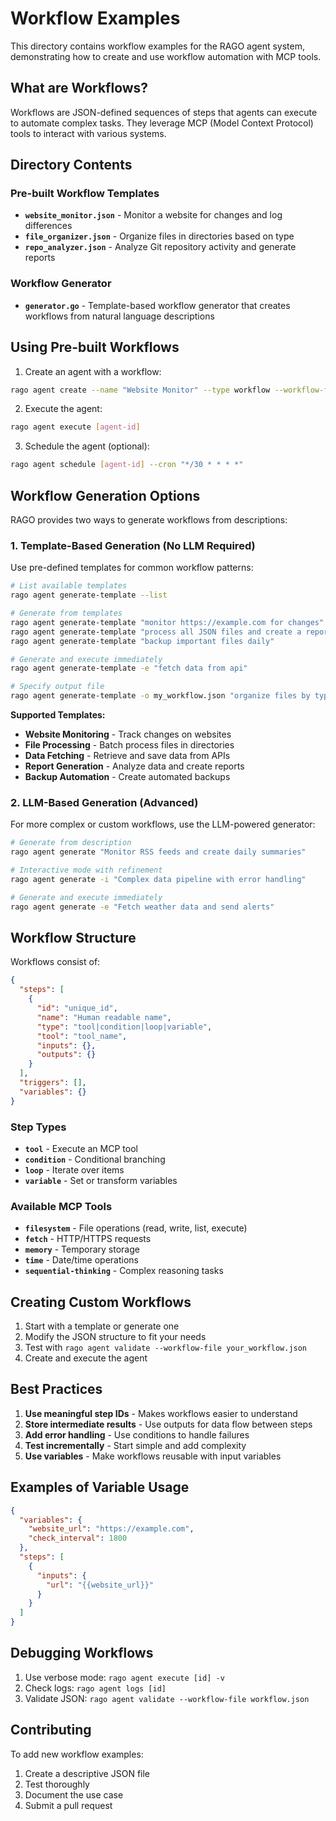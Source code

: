 # Workflow Examples

This directory contains workflow examples for the RAGO agent system, demonstrating how to create and use workflow automation with MCP tools.

## What are Workflows?

Workflows are JSON-defined sequences of steps that agents can execute to automate complex tasks. They leverage MCP (Model Context Protocol) tools to interact with various systems.

## Directory Contents

### Pre-built Workflow Templates

- **`website_monitor.json`** - Monitor a website for changes and log differences
- **`file_organizer.json`** - Organize files in directories based on type
- **`repo_analyzer.json`** - Analyze Git repository activity and generate reports

### Workflow Generator

- **`generator.go`** - Template-based workflow generator that creates workflows from natural language descriptions

## Using Pre-built Workflows

1. Create an agent with a workflow:
```bash
rago agent create --name "Website Monitor" --type workflow --workflow-file website_monitor.json
```

2. Execute the agent:
```bash
rago agent execute [agent-id]
```

3. Schedule the agent (optional):
```bash
rago agent schedule [agent-id] --cron "*/30 * * * *"
```

## Workflow Generation Options

RAGO provides two ways to generate workflows from descriptions:

### 1. Template-Based Generation (No LLM Required)

Use pre-defined templates for common workflow patterns:

```bash
# List available templates
rago agent generate-template --list

# Generate from templates
rago agent generate-template "monitor https://example.com for changes"
rago agent generate-template "process all JSON files and create a report"
rago agent generate-template "backup important files daily"

# Generate and execute immediately
rago agent generate-template -e "fetch data from api"

# Specify output file
rago agent generate-template -o my_workflow.json "organize files by type"
```

**Supported Templates:**
- **Website Monitoring** - Track changes on websites
- **File Processing** - Batch process files in directories
- **Data Fetching** - Retrieve and save data from APIs
- **Report Generation** - Analyze data and create reports
- **Backup Automation** - Create automated backups

### 2. LLM-Based Generation (Advanced)

For more complex or custom workflows, use the LLM-powered generator:

```bash
# Generate from description
rago agent generate "Monitor RSS feeds and create daily summaries"

# Interactive mode with refinement
rago agent generate -i "Complex data pipeline with error handling"

# Generate and execute immediately
rago agent generate -e "Fetch weather data and send alerts"
```

## Workflow Structure

Workflows consist of:

```json
{
  "steps": [
    {
      "id": "unique_id",
      "name": "Human readable name",
      "type": "tool|condition|loop|variable",
      "tool": "tool_name",
      "inputs": {},
      "outputs": {}
    }
  ],
  "triggers": [],
  "variables": {}
}
```

### Step Types

- **`tool`** - Execute an MCP tool
- **`condition`** - Conditional branching
- **`loop`** - Iterate over items
- **`variable`** - Set or transform variables

### Available MCP Tools

- **`filesystem`** - File operations (read, write, list, execute)
- **`fetch`** - HTTP/HTTPS requests
- **`memory`** - Temporary storage
- **`time`** - Date/time operations
- **`sequential-thinking`** - Complex reasoning tasks

## Creating Custom Workflows

1. Start with a template or generate one
2. Modify the JSON structure to fit your needs
3. Test with `rago agent validate --workflow-file your_workflow.json`
4. Create and execute the agent

## Best Practices

1. **Use meaningful step IDs** - Makes workflows easier to understand
2. **Store intermediate results** - Use outputs for data flow between steps
3. **Add error handling** - Use conditions to handle failures
4. **Test incrementally** - Start simple and add complexity
5. **Use variables** - Make workflows reusable with input variables

## Examples of Variable Usage

```json
{
  "variables": {
    "website_url": "https://example.com",
    "check_interval": 1800
  },
  "steps": [
    {
      "inputs": {
        "url": "{{website_url}}"
      }
    }
  ]
}
```

## Debugging Workflows

1. Use verbose mode: `rago agent execute [id] -v`
2. Check logs: `rago agent logs [id]`
3. Validate JSON: `rago agent validate --workflow-file workflow.json`

## Contributing

To add new workflow examples:
1. Create a descriptive JSON file
2. Test thoroughly
3. Document the use case
4. Submit a pull request